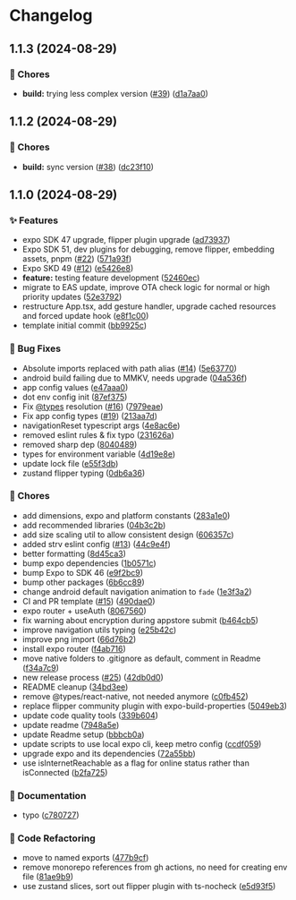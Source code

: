 # Changelog

## 1.1.3 (2024-08-29)

### 🔧 Chores

- **build:** trying less complex version ([#39](https://github.com/strvcom/template-react-native-expo/issues/39)) ([d1a7aa0](https://github.com/strvcom/template-react-native-expo/commit/d1a7aa0ba82ee74ae904c6b3dfac938512dd2ff5))

## 1.1.2 (2024-08-29)

### 🔧 Chores

- **build:** sync version ([#38](https://github.com/strvcom/template-react-native-expo/issues/38)) ([dc23f10](https://github.com/strvcom/template-react-native-expo/commit/dc23f103b711bfcdb17cd767db4bb341c8cfcdba))

## 1.1.0 (2024-08-29)

### ✨ Features

- expo SDK 47 upgrade, flipper plugin upgrade ([ad73937](https://github.com/strvcom/template-react-native-expo/commit/ad7393795ceb4716001612f65be2d0a8830bc361))
- Expo SDK 51, dev plugins for debugging, remove flipper, embedding assets, pnpm ([#22](https://github.com/strvcom/template-react-native-expo/issues/22)) ([571a93f](https://github.com/strvcom/template-react-native-expo/commit/571a93f3b50f67089452b6876daf05c1a768fb5a))
- Expo SKD 49 ([#12](https://github.com/strvcom/template-react-native-expo/issues/12)) ([e5426e8](https://github.com/strvcom/template-react-native-expo/commit/e5426e85a1b3e72749d69dba8cb70315d5abc0c6))
- **feature:** testing feature development ([52460ec](https://github.com/strvcom/template-react-native-expo/commit/52460ec623233b7bcc995ba1e6a202432bf49058))
- migrate to EAS update, improve OTA check logic for normal or high priority updates ([52e3792](https://github.com/strvcom/template-react-native-expo/commit/52e3792d250bb43a66d0387d9144f831ed2d8192))
- restructure App.tsx, add gesture handler, upgrade cached resources and forced update hook ([e8f1c00](https://github.com/strvcom/template-react-native-expo/commit/e8f1c00413aeba591809e47863838022ebe9eb43))
- template initial commit ([bb9925c](https://github.com/strvcom/template-react-native-expo/commit/bb9925cc61f040497b5e81675eafb27089dd652a))

### 🐛 Bug Fixes

- Absolute imports replaced with path alias ([#14](https://github.com/strvcom/template-react-native-expo/issues/14)) ([5e63770](https://github.com/strvcom/template-react-native-expo/commit/5e6377029f5b2382ef0327fb35df7ea5414be3af))
- android build failing due to MMKV, needs upgrade ([04a536f](https://github.com/strvcom/template-react-native-expo/commit/04a536ff39ede36311c8e6010a27b5c0e04bcb72))
- app config values ([e47aaa0](https://github.com/strvcom/template-react-native-expo/commit/e47aaa02bc8da79bd2e6a0ff1ffd0ed1d03c1459))
- dot env config init ([87ef375](https://github.com/strvcom/template-react-native-expo/commit/87ef375f3a2992bb0fe17bf1ed5377586094b218))
- Fix [@types](https://github.com/types) resolution ([#16](https://github.com/strvcom/template-react-native-expo/issues/16)) ([7979eae](https://github.com/strvcom/template-react-native-expo/commit/7979eae20280ac2f09d36b338df2b7bd8e0186fb))
- Fix app config types ([#19](https://github.com/strvcom/template-react-native-expo/issues/19)) ([213aa7d](https://github.com/strvcom/template-react-native-expo/commit/213aa7de3b541d9ec32e07df4fb45b8a04b390fe))
- navigationReset typescript args ([4e8ac6e](https://github.com/strvcom/template-react-native-expo/commit/4e8ac6ee924ad0d35a89555482feb53ffaf2c716))
- removed eslint rules & fix typo ([231626a](https://github.com/strvcom/template-react-native-expo/commit/231626a8e9465cbcf84508fa187fc63d59c05ca0))
- removed sharp dep ([8040489](https://github.com/strvcom/template-react-native-expo/commit/8040489545e50f3e88934d4869c9b27ce2c88d22))
- types for environment variable ([4d19e8e](https://github.com/strvcom/template-react-native-expo/commit/4d19e8eff6ea47179180f8a775caf61e1acc681c))
- update lock file ([e55f3db](https://github.com/strvcom/template-react-native-expo/commit/e55f3dbb2afa5028cc1015464f7a64f669aea86c))
- zustand flipper typing ([0db6a36](https://github.com/strvcom/template-react-native-expo/commit/0db6a36f6a12d81e42f3823dbd847b1990e9de91))

### 🔧 Chores

- add dimensions, expo and platform constants ([283a1e0](https://github.com/strvcom/template-react-native-expo/commit/283a1e076138d9d74335c9b893a4f308b9d1cf27))
- add recommended libraries ([04b3c2b](https://github.com/strvcom/template-react-native-expo/commit/04b3c2bad308384de08cca8f05bd73b50c1cbb18))
- add size scaling util to allow consistent design ([606357c](https://github.com/strvcom/template-react-native-expo/commit/606357cac99391ab184d09031ad21c09b727a71f))
- added strv eslint config ([#13](https://github.com/strvcom/template-react-native-expo/issues/13)) ([44c9e4f](https://github.com/strvcom/template-react-native-expo/commit/44c9e4f3763aa2a64f47abe2b1c00089584f20b2))
- better formatting ([8d45ca3](https://github.com/strvcom/template-react-native-expo/commit/8d45ca320fe8fcdba9cf8164b3f5b84c464c2f7f))
- bump expo dependencies ([1b0571c](https://github.com/strvcom/template-react-native-expo/commit/1b0571c0fc2818e4be85bc596bc20b60dbc3b79b))
- bump Expo to SDK 46 ([e9f2bc9](https://github.com/strvcom/template-react-native-expo/commit/e9f2bc92bdfd33fe9ce0843d900dbaba2c3408e4))
- bump other packages ([6b6cc89](https://github.com/strvcom/template-react-native-expo/commit/6b6cc8962ae2451c368dadbafdc4c09e20410751))
- change android default navigation animation to `fade` ([1e3f3a2](https://github.com/strvcom/template-react-native-expo/commit/1e3f3a2c292a30091e6da73ed3d023a7dd1648fe))
- CI and PR template ([#15](https://github.com/strvcom/template-react-native-expo/issues/15)) ([490dae0](https://github.com/strvcom/template-react-native-expo/commit/490dae01581ae035071fa7f514612e1fe4c8ba65))
- expo router + useAuth ([8067560](https://github.com/strvcom/template-react-native-expo/commit/8067560506e87af9707162950ee37a5ec5bb3277))
- fix warning about encryption during appstore submit ([b464cb5](https://github.com/strvcom/template-react-native-expo/commit/b464cb50d3e4e39b1a7d05471c515295e7f94612))
- improve navigation utils typing ([e25b42c](https://github.com/strvcom/template-react-native-expo/commit/e25b42c2473934a0a86ededff0f4f71d10e780b8))
- improve png import ([66d76b2](https://github.com/strvcom/template-react-native-expo/commit/66d76b238f3be9834f0bb0d2cf14df216b52db1f))
- install expo router ([f4ab716](https://github.com/strvcom/template-react-native-expo/commit/f4ab7165fce093be24482b5caf6a7f92b03a489b))
- move native folders to .gitignore as default, comment in Readme ([f34a7c9](https://github.com/strvcom/template-react-native-expo/commit/f34a7c91e3b73baa8000e6d7afddbc06102d414e))
- new release process ([#25](https://github.com/strvcom/template-react-native-expo/issues/25)) ([42db0d0](https://github.com/strvcom/template-react-native-expo/commit/42db0d050b9e03df3980d1c3089979b33538a384))
- README cleanup ([34bd3ee](https://github.com/strvcom/template-react-native-expo/commit/34bd3ee989f3a18e2572c06c14f7e3668d1694bd))
- remove @types/react-native, not needed anymore ([c0fb452](https://github.com/strvcom/template-react-native-expo/commit/c0fb4525d15137a3822c1e083587f6e322005148))
- replace flipper community plugin with expo-build-properties ([5049eb3](https://github.com/strvcom/template-react-native-expo/commit/5049eb382236cb96c25614c1af5ad29e940ea0fc))
- update code quality tools ([339b604](https://github.com/strvcom/template-react-native-expo/commit/339b60459148e64189ec4bfedaddd3e4f1ea3ee9))
- update readme ([7948a5e](https://github.com/strvcom/template-react-native-expo/commit/7948a5e7c332e11b8ed70af83caf1e60a3493fa9))
- update Readme setup ([bbbcb0a](https://github.com/strvcom/template-react-native-expo/commit/bbbcb0ab82acf09700b896b76d66e4fb22555430))
- update scripts to use local expo cli, keep metro config ([ccdf059](https://github.com/strvcom/template-react-native-expo/commit/ccdf059860dfb1f6dfb3eddf914961caf91134ae))
- upgrade expo and its dependencies ([72a55bb](https://github.com/strvcom/template-react-native-expo/commit/72a55bbe6476ce2879c19dbcc2c2d3469e45f4a4))
- use isInternetReachable as a flag for online status rather than isConnected ([b2fa725](https://github.com/strvcom/template-react-native-expo/commit/b2fa725a2f26cbf12b3e1049fb4fcf7e918fe029))

### 📄 Documentation

- typo ([c780727](https://github.com/strvcom/template-react-native-expo/commit/c7807270992eeb884a45272274d8322fd605914b))

### 💅 Code Refactoring

- move to named exports ([477b9cf](https://github.com/strvcom/template-react-native-expo/commit/477b9cf62d840bb615d741a81e5da6b2b2b85437))
- remove monorepo references from gh actions, no need for creating env file ([81ae9b9](https://github.com/strvcom/template-react-native-expo/commit/81ae9b9e99652a16e063d5d614655e330113cf28))
- use zustand slices, sort out flipper plugin with ts-nocheck ([e5d93f5](https://github.com/strvcom/template-react-native-expo/commit/e5d93f5cebaac3a3a99b27af6818d0e2eef93716))
